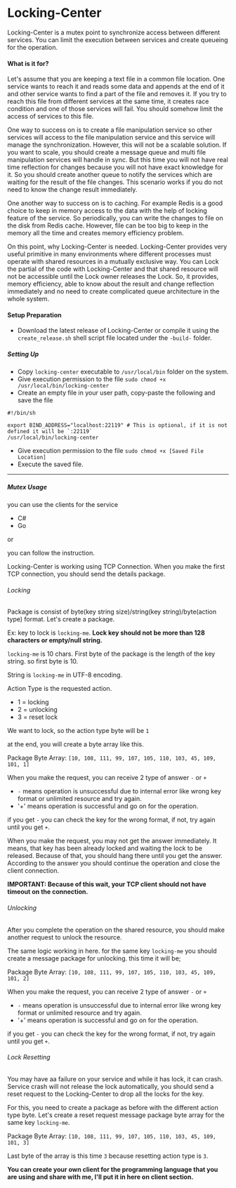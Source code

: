 # Locking-Center

Locking-Center is a mutex point to synchronize access between different services. You can limit the 
execution between services and create queueing for the operation.

#### What is it for?
Let's assume that you are keeping a text file in a common file location. One service wants to reach it and
reads some data and appends at the end of it and other service wants to find a part of the file and removes it. If you
try to reach this file from different services at the same time, it creates race condition and one of those services
will fail. You should somehow limit the access of services to this file.

One way to success on is to create a file manipulation service so other services will access to the file manipulation
service and this service will manage the synchronization. However, this will not be a scalable solution. If you 
want to scale, you should create a message queue and multi file manipulation services will handle in sync. But this
time you will not have real time reflection for changes because you will not have exact knowledge for it. So
you should create another queue to notify the services which are waiting for the result of the file changes. This
scenario works if you do not need to know the change result immediately.

One another way to success on is to caching. For example Redis is a good choice to keep in memory access to the data
with the help of locking feature of the service. So periodically, you can write the changes to file on the disk from
Redis cache. However, file can be too big to keep in the memory all the time and creates memory efficiency problem. 

On this point, why Locking-Center is needed. Locking-Center provides very useful primitive in many environments where
different processes must operate with shared resources in a mutually exclusive way. You can Lock the partial of the code
with Locking-Center and that shared resource will not be accessible until the Lock owner releases the Lock. So, it
provides, memory efficiency, able to know about the result and change reflection immediately and no need to create
complicated queue architecture in the whole system.

#### Setup Preparation

- Download the latest release of Locking-Center or compile it using the `create_release.sh` shell script file located
under the `-build-` folder.

##### Setting Up

- Copy `locking-center` executable to `/usr/local/bin` folder on the system.
- Give execution permission to the file `sudo chmod +x /usr/local/bin/locking-center`
- Create an empty file in your user path, copy-paste the following and save the file
```shell script
#!/bin/sh

export BIND_ADDRESS="localhost:22119" # This is optional, if it is not defined it will be `:22119`
/usr/local/bin/locking-center
```
- Give execution permission to the file `sudo chmod +x [Saved File Location]`
- Execute the saved file.
---
##### Mutex Usage

you can use the clients for the service
- C#
- Go

or

you can follow the instruction.

Locking-Center is working using TCP Connection. When you make the first TCP connection, you should send the details
package.

###### Locking

Package is consist of byte(key string size)/string(key string)/byte(action type) format. Let's create a package.

Ex: key to lock is `locking-me`. **Lock key should not be more than 128 characters or empty/null string.**

 `locking-me` is 10 chars. First byte of the package is the length of the key string. so first byte is 10.
 
 String is `locking-me` in UTF-8 encoding.
 
 Action Type is the requested action. 
 
 - 1 = locking
 - 2 = unlocking
 - 3 = reset lock
 
 We want to lock, so the action type byte will be `1`
 
 at the end, you will create a byte array like this.

Package Byte Array: `[10, 108, 111, 99, 107, 105, 110, 103, 45, 109, 101, 1]`

When you make the request, you can receive 2 type of answer `-` or `+`

- `-` means operation is unsuccessful due to internal error like wrong key format or unlimited resource and try again.
- '+' means operation is successful and go on for the operation. 

if you get `-` you can check the key for the wrong format, if not, try again until you get `+`.

When you make the request, you may not get the answer immediately. It means, that key has been already locked and
waiting the lock to be released. Because of that, you should hang there until you get the answer. According to the
answer you should continue the operation and close the client connection.

**IMPORTANT: Because of this wait, your TCP client should not have timeout on the connection.** 

###### Unlocking

After you complete the operation on the shared resource, you should make another request to unlock the resource.

The same logic working in here. for the same key `locking-me` you should create a message package for unlocking. this
time it will be;

Package Byte Array: `[10, 108, 111, 99, 107, 105, 110, 103, 45, 109, 101, 2]`

When you make the request, you can receive 2 type of answer `-` or `+`

- `-` means operation is unsuccessful due to internal error like wrong key format or unlimited resource and try again.
- '+' means operation is successful and go on for the operation. 

if you get `-` you can check the key for the wrong format, if not, try again until you get `+`.

###### Lock Resetting

You may have aa failure on your service and while it has lock, it can crash. Service crash will not release the lock 
automatically, you should send a reset request to the Locking-Center to drop all the locks for the key.

For this, you need to create a package as before with the different action type byte. Let's create a reset request
message package byte array for the same key `locking-me`.

Package Byte Array: `[10, 108, 111, 99, 107, 105, 110, 103, 45, 109, 101, 3]`

Last byte of the array is this time `3` because resetting action type is `3`.

**You can create your own client for the programming language that you are using and share with me, I'll put it in here on
client section.**